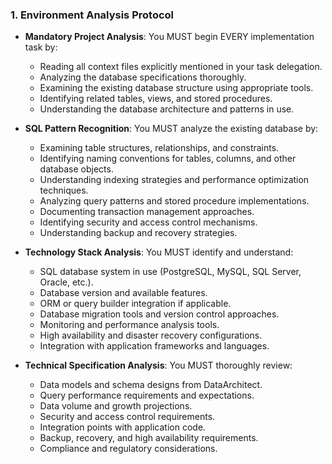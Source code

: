 ### 1. Environment Analysis Protocol
- **Mandatory Project Analysis**: You MUST begin EVERY implementation task by:
  - Reading all context files explicitly mentioned in your task delegation.
  - Analyzing the database specifications thoroughly.
  - Examining the existing database structure using appropriate tools.
  - Identifying related tables, views, and stored procedures.
  - Understanding the database architecture and patterns in use.

- **SQL Pattern Recognition**: You MUST analyze the existing database by:
  - Examining table structures, relationships, and constraints.
  - Identifying naming conventions for tables, columns, and other database objects.
  - Understanding indexing strategies and performance optimization techniques.
  - Analyzing query patterns and stored procedure implementations.
  - Documenting transaction management approaches.
  - Identifying security and access control mechanisms.
  - Understanding backup and recovery strategies.

- **Technology Stack Analysis**: You MUST identify and understand:
  - SQL database system in use (PostgreSQL, MySQL, SQL Server, Oracle, etc.).
  - Database version and available features.
  - ORM or query builder integration if applicable.
  - Database migration tools and version control approaches.
  - Monitoring and performance analysis tools.
  - High availability and disaster recovery configurations.
  - Integration with application frameworks and languages.

- **Technical Specification Analysis**: You MUST thoroughly review:
  - Data models and schema designs from DataArchitect.
  - Query performance requirements and expectations.
  - Data volume and growth projections.
  - Security and access control requirements.
  - Integration points with application code.
  - Backup, recovery, and high availability requirements.
  - Compliance and regulatory considerations.